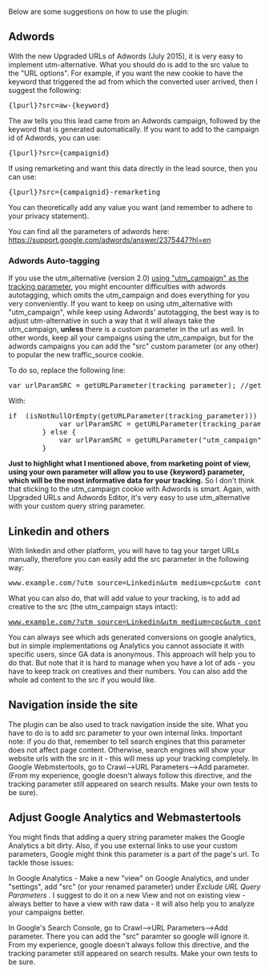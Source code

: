Below are some suggestions on how to use the plugin:

<h2>Adwords</h2>
With the new Upgraded URLs of Adwords (July 2015), it is very easy to implement utm-alternative. What you should do is add to the src value to the "URL options". For example, if you want the new cookie to have the keyword that triggered the ad from which the converted user arrived, then I suggest the following: 
<pre>{lpurl}?src=aw-{keyword}</pre> The aw tells you this lead came from an Adwords campaign, followed by the keyword that is generated automatically.
If you want to add to the campaign id of Adwords, you can use: <pre>{lpurl}?src={campaignid}</pre> If using remarketing and want this data directly in the lead source, then you can use: <pre>{lpurl}?src={campaignid}-remarketing</pre>You can theoretically add any value you want (and remember to adhere to your privacy statement).

You can find all the parameters of adwords here: https://support.google.com/adwords/answer/2375447?hl=en

<h3>Adwords Auto-tagging</h3>
If you use the utm_alternative (version 2.0) <u>using "utm_campaign" as the tracking parameter</u>, you might encounter difficulties with adwords autotagging, which omits the utm_campaign and does everything for you very conveniently. If you want to keep on using utm_alternative with "utm_campaign", while keep using Adwords' autotagging, the best way is to adjust utm-alternative in such a way that it will always take the utm_campaign, <b>unless</b> there is a custom parameter in the url as well. In other words, keep all your campaigns using the utm_campaign, but for the adwords campaigns you can add the "src" custom parameter (or any other) to popular the new traffic_source cookie. 

To do so, replace the following line: 

<pre>var urlParamSRC = getURLParameter(tracking_parameter); //get value of the query string parameter (if any)</pre>

With:
<pre>
if  (isNotNullOrEmpty(getURLParameter(tracking_parameter))) {
			var urlParamSRC = getURLParameter(tracking_parameter); //get value of traffic source query string parameter
		} else {
			var urlParamSRC = getURLParameter("utm_campaign"); //get value of utm_campaign query string parameter (if any)
		}
</pre>

<b>Just to highlight what I mentioned above, from marketing point of view, using your own parameter will allow you to use {keyword} parameter, which will be the most informative data for your tracking.</b> So I don't think that sticking to the utm_campaign cookie with Adwords is smart. Again, with Upgraded URLs and Adwords Editor, it's very easy to use utm_alternative with your custom query string parameter. 

<h2>Linkedin and others</h2>
With linkedin and other platform, you will have to tag your target URLs manually, therefore you can easily add the src parameter in the following way:<pre>www.example.com/?utm_source=Linkedin&utm_medium=cpc&utm_content=XXX&utm_campaign=YOURCAMPAIGN&src=YOURCAMPAIGN</pre>

What you can also do, that will add value to your tracking, is to add ad creative to the src (the utm_campaign stays intact):<pre>www.example.com/?utm_source=Linkedin&utm_medium=cpc&utm_content=XXX&utm_campaign=YOURCAMPAIGN&src=YOURCAMPAIGN<b>-01</b></pre>
You can always see which ads generated conversions on google analytics, but in simple implementations og Analytics you cannot associate it with specific users, since GA data is anonymous. This approach will help you to do that. But note that it is hard to manage when you have a lot of ads - you have to keep track on creatives and their numbers. You can also add the whole ad content to the src if you would like. 

<h2>Navigation inside the site</h2>
The plugin can be also used to track navigation inside the site. What you have to do is to add src parameter to your own internal links. Important note: if you do that, remember to tell search engines that this parameter does not affect page content. Otherwise, search engines will show your website urls with the src in it - this will mess up your tracking completely. In Google Webmstertools, go to Crawl-->URL Parameters-->Add parameter. (From my experience, google doesn't always follow this directive, and the tracking parameter still appeared on search results. Make your own tests to be sure). 

<h2>Adjust Google Analytics and Webmastertools</h2>
You might finds that adding a query string parameter makes the Google Analytics a bit dirty. Also, if you use external links to use your custom parameters, Google might think this parameter is a part of the page's url.
To tackle those issues: <br />

In Google Analytics - Make a new "view" on Google Analytics, and under "settings", add "src" (or your renamed parameter) under <i>Exclude URL Query Parameters </i>. I suggest to do it on a new View and not on existing view - always better to have a view with raw data - it will also help you to analyze your campaigns better. 

In Google's Search Console, go to Crawl-->URL Parameters-->Add parameter. There you can add the "src" paramter so google will ignore it. From my experience, google doesn't always follow this directive, and the tracking parameter still appeared on search results. Make your own tests to be sure.
